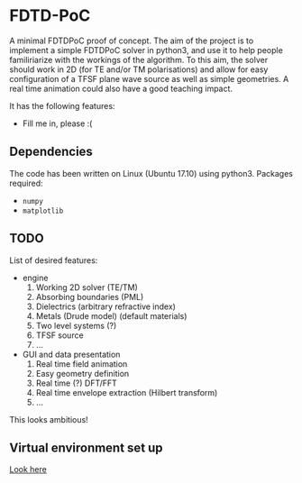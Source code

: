 # FDTD-PoC
A minimal FDTDPoC proof of concept.
The aim of the project is to implement a simple FDTDPoC solver in python3,
and use it to help people familiriarize with the workings of the
algorithm. To this aim, the solver should work in 2D (for TE and/or TM
polarisations) and allow for easy configuration of a TFSF plane wave
source as well as simple geometries. A real time animation could also
have a good teaching impact.

It has the following features:

* Fill me in, please :(

## Dependencies

The code has been written on Linux (Ubuntu 17.10) using python3.
Packages required:

* `numpy`
* `matplotlib`

## TODO

List of desired features:

* engine
    1. Working 2D solver (TE/TM)
    1. Absorbing boundaries (PML)
    1. Dielectrics (arbitrary refractive index)
    1. Metals (Drude model) (default materials)
    1. Two level systems (?)
    1. TFSF source
    1. ...
* GUI and data presentation
    1. Real time field animation
    1. Easy geometry definition
    1. Real time (?) DFT/FFT
    1. Real time envelope extraction (Hilbert transform)
    1. ...

This looks ambitious!

## Virtual environment set up

[Look here](http://docs.python-guide.org/en/latest/dev/virtualenvs/#lower-level-virtualenv)
